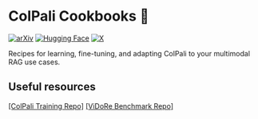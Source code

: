 # ColPali Cookbooks 👀

[![arXiv](https://img.shields.io/badge/arXiv-2407.01449-b31b1b.svg?style=for-the-badge)](https://arxiv.org/abs/2407.01449)
[![Hugging Face](https://img.shields.io/badge/Vidore-FFD21E?style=for-the-badge&logo=huggingface&logoColor=000)](https://huggingface.co/vidore)
[![X](https://img.shields.io/badge/Thread-%23000000?style=for-the-badge&logo=X&logoColor=white)](https://x.com/tonywu_71/status/1809183824464560138)

Recipes for learning, fine-tuning, and adapting ColPali to your multimodal RAG use cases.

## Useful resources

[[ColPali Training Repo]](https://github.com/illuin-tech/colpali)
[[ViDoRe Benchmark Repo]](https://github.com/illuin-tech/vidore-benchmark)
